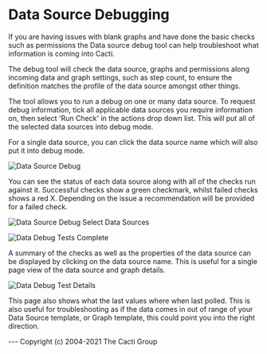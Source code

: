 # Data Source Debugging

If you are having issues with blank graphs and have done the basic checks such
as permissions the Data source debug tool can help troubleshoot what
information is coming into Cacti.

The debug tool will check the data source, graphs and permissions along incoming
data and graph settings, such as step count, to ensure the definition matches
the profile of the data source amongst other things.

The tool allows you to run a debug on one or many data source. To request debug
information, tick all applicable data sources you require information on, then
select 'Run Check' in the actions drop down list.  This will put all of the
selected data sources into debug mode.

For a single data source, you can click the data source name which will also
put it into debug mode.

![Data Source Debug](images/data-debug.png)

You can see the status of each data source along with all of the checks run
against it. Successful checks show a green checkmark, whilst failed checks shows
a red X.  Depending on the issue a recommendation will be provided for a failed
check.

![Data Source Debug Select Data Sources](images/data-debug1.png)

![Data Debug Tests Complete](images/data-debug3.png)

A summary of the checks as well as the properties of the data source
can be displayed by clicking on the data source name.  This is useful
for a single page view of the data source and graph details.

![Data Debug Test Details](images/data-debug4.png)

This page also shows what the last values where when last polled. This is also
useful for troubleshooting as if the data comes in out of range of your Data
Source template, or Graph template, this could point you into the right direction.

--- <copy>Copyright (c) 2004-2021 The Cacti Group</copy>
